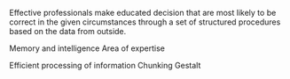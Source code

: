Effective professionals make educated decision that are most likely to be correct in the given circumstances through a set of structured procedures based on the data from outside.

Memory and intelligence
Area of expertise

Efficient processing of information
Chunking
Gestalt 

